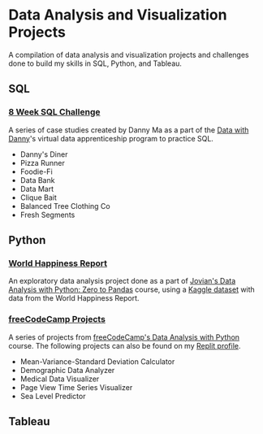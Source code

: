 # Data Analysis and Visualization Projects

A compilation of data analysis and visualization projects and challenges done to build my skills in SQL, Python, and Tableau.

## SQL
### [8 Week SQL Challenge](https://github.com/ajchen97/data-analysis-and-visualization-projects/tree/main/8-week-sql-challenge)
A series of case studies created by Danny Ma as a part of the [Data with Danny](https://www.datawithdanny.com/)'s virtual data apprenticeship program to practice SQL. 
- Danny's Diner
- Pizza Runner
- Foodie-Fi
- Data Bank
- Data Mart
- Clique Bait
- Balanced Tree Clothing Co
- Fresh Segments 

## Python
### [World Happiness Report](https://github.com/ajchen97/data-analysis-and-visualization-projects/tree/main/world-happiness-report)
An exploratory data analysis project done as a part of [Jovian's Data Analysis with Python: Zero to Pandas](https://jovian.com/learn/data-analysis-with-python-zero-to-pandas) course, using a [Kaggle dataset](https://www.kaggle.com/datasets/mathurinache/world-happiness-report) with data from the World Happiness Report.
### [freeCodeCamp Projects](https://github.com/ajchen97/data-analysis-and-visualization-projects/tree/main/freecodecamp-projects)
A series of projects from [freeCodeCamp's Data Analysis with Python](https://www.freecodecamp.org/learn/data-analysis-with-python/) course. The following projects can also be found on my [Replit profile](https://replit.com/@ajchen97).
- Mean-Variance-Standard Deviation Calculator
- Demographic Data Analyzer
- Medical Data Visualizer
- Page View Time Series Visualizer
- Sea Level Predictor

## Tableau
